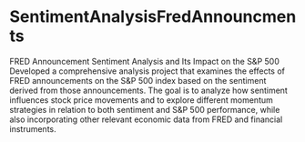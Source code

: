 # SentimentAnalysisFredAnnouncments
FRED Announcement Sentiment Analysis and Its Impact on the S&P 500
Developed a comprehensive analysis project that examines the effects of FRED announcements on the S&P 500 index based on the sentiment derived from those announcements. The goal is to analyze how sentiment influences stock price movements and to explore different momentum strategies in relation to both sentiment and S&P 500 performance, while also incorporating other relevant economic data from FRED and financial instruments.
